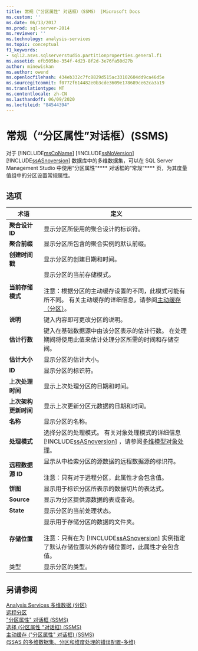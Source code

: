 ```yaml
---
title: 常规（"分区属性" 对话框）（SSMS） |Microsoft Docs
ms.custom: ''
ms.date: 06/13/2017
ms.prod: sql-server-2014
ms.reviewer: ''
ms.technology: analysis-services
ms.topic: conceptual
f1_keywords:
- sql12.asvs.sqlserverstudio.partitionproperties.general.f1
ms.assetid: efb505be-354f-4d23-8f2d-3e76fa50d27b
author: minewiskan
ms.author: owend
ms.openlocfilehash: 434eb332c7fc8829d515ac33102604dd9ca46d5e
ms.sourcegitcommit: f0772f614482e0b3cde3609e178689ce62ca3a19
ms.translationtype: MT
ms.contentlocale: zh-CN
ms.lasthandoff: 06/09/2020
ms.locfileid: "84544394"
---
```

# <a name="general-partition-properties-dialog-box-ssms"></a>常规（“分区属性”对话框）(SSMS)
  对于 [!INCLUDE[msCoName](../includes/msconame-md.md)] [!INCLUDE[ssNoVersion](../includes/ssnoversion-md.md)] [!INCLUDE[ssASnoversion](../includes/ssasnoversion-md.md)] 数据库中的多维数据集，可以在 SQL Server Management Studio 中使用“分区属性”**** 对话框的“常规”**** 页，为其度量值组中的分区设置常规属性。  
  
## <a name="options"></a>选项  
  
|术语|定义|  
|----------|----------------|  
|**聚合设计 ID**|显示分区所使用的聚合设计的标识符。|  
|**聚合前缀**|显示分区所包含的聚合实例的默认前缀。|  
|**创建时间戳**|显示分区的创建日期和时间。|  
|**当前存储模式**|显示分区的当前存储模式。<br /><br /> 注意：根据分区的主动缓存设置的不同，此模式可能有所不同。 有关主动缓存的详细信息，请参阅[主动缓存（分区）](multidimensional-models-olap-logical-cube-objects/partitions-proactive-caching.md)。|  
|**说明**|键入内容即可更改分区的说明。|  
|**估计行数**|键入在基础数据源中由该分区表示的估计行数。 在处理期间将使用此值来估计处理分区所需的时间和存储空间。|  
|**估计大小**|显示分区的估计大小。|  
|**ID**|显示分区的标识符。|  
|**上次处理时间**|显示上次处理分区的日期和时间。|  
|**上次架构更新时间**|显示上次更新分区元数据的日期和时间。|  
|**名称**|显示分区的名称。|  
|**处理模式**|选择分区的处理模式。 有关对象处理模式的详细信息 [!INCLUDE[ssASnoversion](../includes/ssasnoversion-md.md)] ，请参阅[多维模型对象处理](multidimensional-models/processing-a-multidimensional-model-analysis-services.md)。|  
|**远程数据源 ID**|显示从中检索分区的源数据的远程数据源的标识符。<br /><br /> 注意：只有对于远程分区，此属性才会包含值。|  
|**饼图**|显示用于标识分区所表示的数据切片的表达式。|  
|**Source**|显示为分区提供源数据的表或查询。|  
|**State**|显示分区的当前处理状态。|  
|**存储位置**|显示用于存储分区的数据的文件夹。<br /><br /> 注意：只有在为 [!INCLUDE[ssASnoversion](../includes/ssasnoversion-md.md)] 实例指定了默认存储位置以外的存储位置时，此属性才会包含值。|  
|类型|显示分区的类型。|  
  
## <a name="see-also"></a>另请参阅  
 [Analysis Services 多维数据 &#40;分区&#41;](multidimensional-models-olap-logical-cube-objects/partitions-analysis-services-multidimensional-data.md)   
 [远程分区](multidimensional-models-olap-logical-cube-objects/partitions-remote-partitions.md)   
 ["分区属性" 对话框 &#40;SSMS&#41;](partition-properties-dialog-box-ssms.md)   
 [选择 &#40;分区属性 "对话框&#41; &#40;SSMS&#41;](selection-partition-properties-dialog-box-ssms.md)   
 [主动缓存 &#40;"分区属性" 对话框&#41; &#40;SSMS&#41;](proactive-caching-partition-properties-dialog-box-ssms.md)   
 [&#40;SSAS 的多维数据集、分区和维度处理的错误配置-多维&#41;](multidimensional-models/error-configuration-for-cube-partition-and-dimension-processing.md)  
  
  
